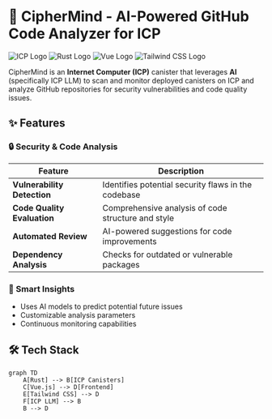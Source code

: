 # 🚀 CipherMind - AI-Powered GitHub Code Analyzer for ICP

![ICP Logo](https://internetcomputer.org/images/dfinity-logo.png) ![Rust Logo](https://www.rust-lang.org/static/images/rust-social-wide.jpg) ![Vue Logo](https://vuejs.org/images/logo.png) ![Tailwind CSS Logo](https://tailwindcss.com/_next/static/media/tailwindcss-mark.79614a5f61617ba49a0891494521226b.svg)

CipherMind is an **Internet Computer (ICP)** canister that leverages **AI** (specifically ICP LLM) to scan and monitor deployed canisters on ICP and analyze GitHub repositories for security vulnerabilities and code quality issues.

## ✨ Features

### 🔒 Security & Code Analysis
| Feature | Description |
|---------|-------------|
| **Vulnerability Detection** | Identifies potential security flaws in the codebase |
| **Code Quality Evaluation** | Comprehensive analysis of code structure and style |
| **Automated Review** | AI-powered suggestions for code improvements |
| **Dependency Analysis** | Checks for outdated or vulnerable packages |

### 🧠 Smart Insights
- Uses AI models to predict potential future issues
- Customizable analysis parameters
- Continuous monitoring capabilities

## 🛠️ Tech Stack

```mermaid
graph TD
    A[Rust] --> B[ICP Canisters]
    C[Vue.js] --> D[Frontend]
    E[Tailwind CSS] --> D
    F[ICP LLM] --> B
    B --> D